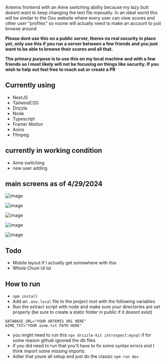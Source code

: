 Artemis frontend with an Aime switching ability because my lazy butt doesnt want to keep changing the text file manually.
In an ideal world this will be similar to the Osu website where every user can view scores and other user "profiles" so noone will actually need to make an account to just browse around

<strong> Please dont use this on a public server, theres no real security in place yet, only use this if you run a server between a few friends and you just want to be able to browse their scores and all that. 

The primary purpose is to use this on my local machine and with a few friends so I most likely will not be focusing on things like security. If you wish to help out feel free to reach out or create a PR  </strong>

## Currently using
- NextJS
- TailwindCSS
- Drizzle
- Node
- Typescript
- Framer Motion
- Axios
- Ffmpeg

## currently in working condition
- Aime switching
- new user adding


## main screens as of 4/29/2024
![image](https://github.com/TrippWasTaken/chuni-penguin-ui/assets/25798641/05f5d31f-e5c4-4bd1-934c-d30d0b86f355)

![image](https://github.com/TrippWasTaken/chuni-penguin-ui/assets/25798641/d492429a-d263-420a-b0a2-c7d2d5444c63)

![image](https://github.com/TrippWasTaken/chuni-penguin-ui/assets/25798641/b530851b-fc5a-407c-80bf-1f0caaba0f73)

![image](https://github.com/TrippWasTaken/chuni-penguin-ui/assets/25798641/0cae76fc-ba77-4ec9-853e-a6c735b5434f)

![image](https://github.com/TrippWasTaken/chuni-penguin-ui/assets/25798641/a8284d14-a771-4603-8dbc-3d93e9700f25)







## Todo
- Mobile layout if I actually get somewhere with this
- Whole Chuni UI lol

## How to run
- ```npm install```
- Add an ``` .env.local ``` file to the project root with the following variables
- Run the extract script with node and make sure your directories are set properly (be sure to create a static folder in public if it doesnt exist)
```
DATABASE_URL="YOUR ARTEMIS URI HERE"
AIME_TXT="YOUR aime.txt PATH HERE"
```
- you might need to run this ```npx drizzle-kit introspect:mysql``` if for some reason github ignored the db files
- if you did need to run that you'll have to fix some syntax errors and I think import some missing imports.
- Adter that youre all setup and just do the classic ```npm run dev```
